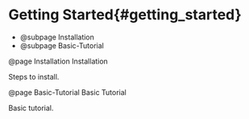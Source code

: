 Getting Started{#getting_started}
====================

- @subpage Installation
- @subpage Basic-Tutorial

@page Installation Installation

Steps to install.

@page Basic-Tutorial Basic Tutorial

Basic tutorial.
